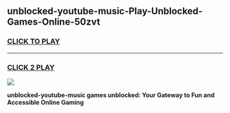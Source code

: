 
## unblocked-youtube-music-Play-Unblocked-Games-Online-50zvt
<h3>
<a href="https://premium76.site?title=unblocked-youtube-music&ref=25A">CLICK TO PLAY</a></h3>
<hr>

<h3>
<a href="https://premium76.site?title=unblocked-youtube-music&ref=25A">CLICK 2 PLAY</a>
  
</h3>

<a href="https://premium76.site?title=unblocked-youtube-music&ref=25A"><img src="https://clearcache.store/games.png"></a>


**unblocked-youtube-music games unblocked: Your Gateway to Fun and Accessible Online Gaming**
